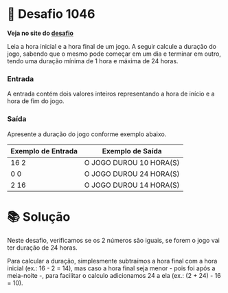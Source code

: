 # 📖 Desafio 1046

**Veja no site do [desafio](https://www.beecrowd.com.br/judge/pt/problems/view/1046)**

Leia a hora inicial e a hora final de um jogo. A seguir calcule a duração do jogo, sabendo que o mesmo pode começar em um dia e terminar em outro, tendo uma duração mínima de 1 hora e máxima de 24 horas.

### Entrada

A entrada contém dois valores inteiros representando a hora de início e a hora de fim do jogo.

### Saída

Apresente a duração do jogo conforme exemplo abaixo.

| Exemplo de Entrada | Exemplo de Saída        |
| ------------------ | ----------------------- |
| 16 2               | O JOGO DUROU 10 HORA(S) |
| 0 0                | O JOGO DUROU 24 HORA(S) |
| 2 16               | O JOGO DUROU 14 HORA(S) |

# 📚 Solução

Neste desafio, verificamos se os 2 números são iguais, se forem o jogo vai ter duração de 24 horas.

Para calcular a duração, simplesmente subtraímos a hora final com a hora inicial (ex.: 16 - 2 = 14), mas caso a hora final seja menor - pois foi após a meia-noite -, para facilitar o calculo adicionamos 24 a ela (ex.: (2 + 24) - 16 = 10).

